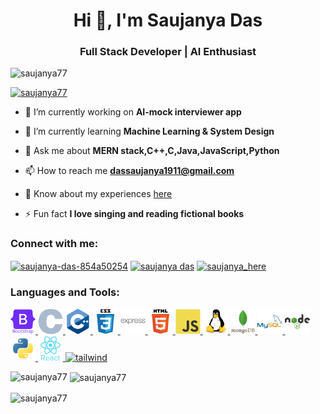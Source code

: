 <h1 align="center">Hi 👋, I'm Saujanya Das</h1>
<h3 align="center">Full Stack Developer | AI Enthusiast</h3>

<p align="left"> <img src="https://komarev.com/ghpvc/?username=saujanya77&label=Profile%20views&color=0e75b6&style=flat" alt="saujanya77" /> </p>

<p align="left"> <a href="https://github.com/ryo-ma/github-profile-trophy"><img src="https://github-profile-trophy.vercel.app/?username=saujanya77" alt="saujanya77" /></a> </p>

- 🔭 I’m currently working on **AI-mock interviewer app**

- 🌱 I’m currently learning **Machine Learning & System Design**

- 💬 Ask me about **MERN stack,C++,C,Java,JavaScript,Python**

- 📫 How to reach me **dassaujanya1911@gmail.com**

- 📄 Know about my experiences [here]([https://drive.google.com/file/d/1jqp0qHuqp5v-HWp0HQL_zVUvS60casZC/view?usp=drive_link](https://drive.google.com/file/d/1JYb7-Oatev9NcUXTHhE35CLCTWXzcJ-G/view?usp=sharing))

- ⚡ Fun fact **I love singing and reading fictional books**

<h3 align="left">Connect with me:</h3>
<p align="left">
<a href="https://linkedin.com/in/saujanya-das-854a50254" target="blank"><img align="center" src="https://raw.githubusercontent.com/rahuldkjain/github-profile-readme-generator/master/src/images/icons/Social/linked-in-alt.svg" alt="saujanya-das-854a50254" height="30" width="40" /></a>
<a href="https://fb.com/saujanya das" target="blank"><img align="center" src="https://raw.githubusercontent.com/rahuldkjain/github-profile-readme-generator/master/src/images/icons/Social/facebook.svg" alt="saujanya das" height="30" width="40" /></a>
<a href="https://instagram.com/saujanya_here" target="blank"><img align="center" src="https://raw.githubusercontent.com/rahuldkjain/github-profile-readme-generator/master/src/images/icons/Social/instagram.svg" alt="saujanya_here" height="30" width="40" /></a>
</p>

<h3 align="left">Languages and Tools:</h3>
<p align="left"> <a href="https://getbootstrap.com" target="_blank" rel="noreferrer"> <img src="https://raw.githubusercontent.com/devicons/devicon/master/icons/bootstrap/bootstrap-plain-wordmark.svg" alt="bootstrap" width="40" height="40"/> </a> <a href="https://www.cprogramming.com/" target="_blank" rel="noreferrer"> <img src="https://raw.githubusercontent.com/devicons/devicon/master/icons/c/c-original.svg" alt="c" width="40" height="40"/> </a> <a href="https://www.w3schools.com/cpp/" target="_blank" rel="noreferrer"> <img src="https://raw.githubusercontent.com/devicons/devicon/master/icons/cplusplus/cplusplus-original.svg" alt="cplusplus" width="40" height="40"/> </a> <a href="https://www.w3schools.com/css/" target="_blank" rel="noreferrer"> <img src="https://raw.githubusercontent.com/devicons/devicon/master/icons/css3/css3-original-wordmark.svg" alt="css3" width="40" height="40"/> </a> <a href="https://expressjs.com" target="_blank" rel="noreferrer"> <img src="https://raw.githubusercontent.com/devicons/devicon/master/icons/express/express-original-wordmark.svg" alt="express" width="40" height="40"/> </a> <a href="https://www.w3.org/html/" target="_blank" rel="noreferrer"> <img src="https://raw.githubusercontent.com/devicons/devicon/master/icons/html5/html5-original-wordmark.svg" alt="html5" width="40" height="40"/> </a> <a href="https://developer.mozilla.org/en-US/docs/Web/JavaScript" target="_blank" rel="noreferrer"> <img src="https://raw.githubusercontent.com/devicons/devicon/master/icons/javascript/javascript-original.svg" alt="javascript" width="40" height="40"/> </a> <a href="https://www.linux.org/" target="_blank" rel="noreferrer"> <img src="https://raw.githubusercontent.com/devicons/devicon/master/icons/linux/linux-original.svg" alt="linux" width="40" height="40"/> </a> <a href="https://www.mongodb.com/" target="_blank" rel="noreferrer"> <img src="https://raw.githubusercontent.com/devicons/devicon/master/icons/mongodb/mongodb-original-wordmark.svg" alt="mongodb" width="40" height="40"/> </a> <a href="https://www.mysql.com/" target="_blank" rel="noreferrer"> <img src="https://raw.githubusercontent.com/devicons/devicon/master/icons/mysql/mysql-original-wordmark.svg" alt="mysql" width="40" height="40"/> </a> <a href="https://nodejs.org" target="_blank" rel="noreferrer"> <img src="https://raw.githubusercontent.com/devicons/devicon/master/icons/nodejs/nodejs-original-wordmark.svg" alt="nodejs" width="40" height="40"/> </a> <a href="https://www.python.org" target="_blank" rel="noreferrer"> <img src="https://raw.githubusercontent.com/devicons/devicon/master/icons/python/python-original.svg" alt="python" width="40" height="40"/> </a> <a href="https://reactjs.org/" target="_blank" rel="noreferrer"> <img src="https://raw.githubusercontent.com/devicons/devicon/master/icons/react/react-original-wordmark.svg" alt="react" width="40" height="40"/> </a> <a href="https://tailwindcss.com/" target="_blank" rel="noreferrer"> <img src="https://www.vectorlogo.zone/logos/tailwindcss/tailwindcss-icon.svg" alt="tailwind" width="40" height="40"/> </a> </p>

<p><img align="left" src="https://github-readme-stats.vercel.app/api/top-langs?username=saujanya77&show_icons=true&locale=en&layout=compact" alt="saujanya77" /></p>

<p>&nbsp;<img align="center" src="https://github-readme-stats.vercel.app/api?username=saujanya77&show_icons=true&locale=en" alt="saujanya77" /></p>

<p><img align="center" src="https://github-readme-streak-stats.herokuapp.com/?user=saujanya77&" alt="saujanya77" /></p> 
